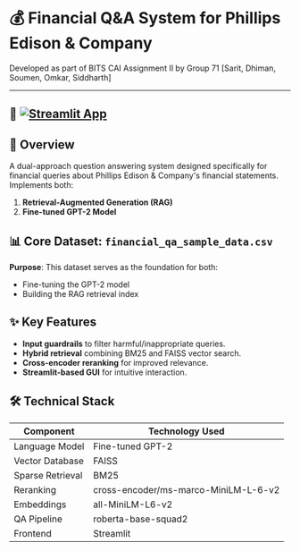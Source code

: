 # 💰 Financial Q&A System for Phillips Edison & Company

Developed as part of BITS CAI Assignment II by Group 71 [Sarit, Dhiman, Soumen, Omkar, Siddharth]

---

## 🌟 [![Streamlit App](https://static.streamlit.io/badges/streamlit_badge_black_white.svg)](https://bits-cai-group-71-assignment-2.streamlit.app/)

## 📌 Overview

A dual-approach question answering system designed specifically for financial queries about Phillips Edison & Company's financial statements. 
Implements both:
1. **Retrieval-Augmented Generation (RAG)**
2. **Fine-tuned GPT-2 Model**

## 📊 Core Dataset: `financial_qa_sample_data.csv`

**Purpose**:  This dataset serves as the foundation for both:
- Fine-tuning the GPT-2 model
- Building the RAG retrieval index

## ✨ Key Features

- **Input guardrails** to filter harmful/inappropriate queries.
- **Hybrid retrieval** combining BM25 and FAISS vector search.
- **Cross-encoder reranking** for improved relevance.
- **Streamlit-based GUI** for intuitive interaction.

## 🛠️ Technical Stack

| Component               | Technology Used                          |
|-------------------------|------------------------------------------|
| Language Model          | Fine-tuned GPT-2                         |
| Vector Database         | FAISS                                    |
| Sparse Retrieval        | BM25                                     |
| Reranking               | cross-encoder/ms-marco-MiniLM-L-6-v2     |
| Embeddings              | all-MiniLM-L6-v2                         |
| QA Pipeline             | roberta-base-squad2                      |
| Frontend                | Streamlit                                |
